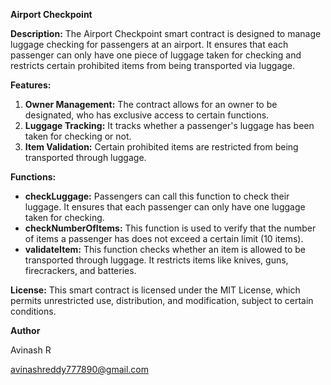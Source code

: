 **Airport Checkpoint**

**Description:**
The Airport Checkpoint smart contract is designed to manage luggage checking for passengers at an airport. It ensures that each passenger can only have one piece of luggage taken for checking and restricts certain prohibited items from being transported via luggage.

**Features:**
1. **Owner Management:** The contract allows for an owner to be designated, who has exclusive access to certain functions.
2. **Luggage Tracking:** It tracks whether a passenger's luggage has been taken for checking or not.
3. **Item Validation:** Certain prohibited items are restricted from being transported through luggage.

**Functions:**
- **checkLuggage:** Passengers can call this function to check their luggage. It ensures that each passenger can only have one luggage taken for checking.
- **checkNumberOfItems:** This function is used to verify that the number of items a passenger has does not exceed a certain limit (10 items).
- **validateItem:** This function checks whether an item is allowed to be transported through luggage. It restricts items like knives, guns, firecrackers, and batteries.

**License:**
This smart contract is licensed under the MIT License, which permits unrestricted use, distribution, and modification, subject to certain conditions.

**Author**

Avinash R

avinashreddy777890@gmail.com


